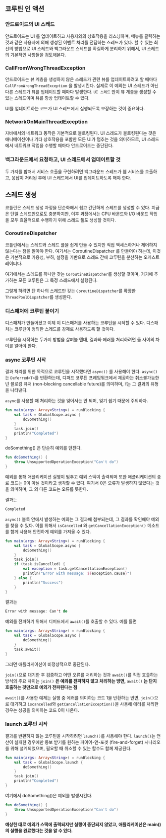 ## 코루틴 인 액션


### 안드로이드의 UI 스레드

안드로이드는 UI 를 업데이트하고 사용자와의 상호작용을 리스닝하며, 메뉴를 클릭하는 것과 같은 사용자에 의해 생성된 이벤트 처리를 전담하는 스레드가 있다.
할 수 있는 최선의 방법으로 UI 스레드와 백그라운드 스레드를 확실하게 분리하기 위해서, UI 스레드의 기본적인 사항들을 검토해본다.


### CallFromWrongThreadException

안드로이드는 뷰 계층을 생성하지 않은 스레드가 관련 뷰를 업데이트하려고 할 때마다 `CallFromWrongThreadException` 을 발생시킨다.
실제로 이 예외는 UI 스레드가 아닌 다른 스레드가 뷰를 업데이트할 때마다 발생한다. `UI 스레드` 만이 뷰 계층을 생성할 수 있는 스레드이며 뷰를 항상 업데이트할 수 있다.

UI를 업데이트하는 코드가 UI 스레드에서 실행되도록 보장하는 것이 중요하다.

### NetworkOnMainThreadException

자바에서의 네트워크 동작은 기본적으로 블로킹된다. UI 스레드가 블로킹된다는 것은 애니메이션이나 기타 상호작용을 포함한 모든 UI가 멈추는 것을 의미하므로, UI 스레드에서 네트워크 작업을 수행할 때마다 안드로이드는 중단된다.

### 백그라운드에서 요청하고, UI 스레드에서 업데이트할 것

두 가지를 합쳐서 서비스 호출을 구현하려면 백그라운드 스레드가 웹 서비스를 호출하고, 응답이 처리된 후에 UI 스레드에서 UI를 업데이트하도록 해야 한다.

## 스레드 생성

코틀린은 스레드 생성 과정을 단순화해서 쉽고 간단하게 스레드를 생성할 수 있다.
지금은 단일 스레드만으로도 충분하지만, 이후 과정에서는 CPU 바운드와 I/O 바운드 작업을 모두 효율적으로 수행하기 위해 스레드 풀도 생성할 것이다.

### CoroutineDispatcher

코틀린에서는 스레드와 스레드 풀을 쉽게 만들 수 있지만 직접 액세스하거나 제어하지 않는다는 점을 알아야 한다.
여기서는 CoroutineDispatcher 를 만들어야 하는데, 이것은 기본적으로 가용성, 부하, 설정을 기반으로 스레드 간에 코루틴을 분산하는 오케스트레이터다.

여기에서는 스레드를 하나만 갖는 `CoroutineDispatcher`를 생성할 것이며, 거기에 추가하는 모든 코루틴은 그 특정 스레드에서 실행된다.

그렇게 하려면 단 하나의 스레드만 갖는 `CoroutineDispatcher`를 확장한 `ThreadPoolDispatcher`를 생성한다.

### 디스패처에 코루틴 붙이기

디스패처가 만들어졌고 이제 이 디스패처를 사용하는 코루틴을 시작할 수 있다. 디스패처는 코루틴이 정의한 스레드를 강제로 사용하도록 할 것이다.

코루틴을 시작하는 두가지 방법을 살펴볼 텐대, 결과와 에러를 처리하려면 둘 사이의 차이를 알아야 한다.

### async 코루틴 시작

결과 처리를 위한 목적으로 코루틴을 시작했다면 `async()` 를 사용해야 한다.
`async()`는 `Deferred<T>`를 반환하는데, 디퍼드 코루틴 프레임워크에서 제공하는 취소불가능한 넌 블로킹 퓨처 (non-blocking cancellable future)를 의미하며, 
`T`는 그 결과의 유형을 나타낸다.

`async`를 사용할 때 처리하는 것을 잊어서는 안 되며, 잊기 쉽기 때문에 주의하자.

~~~kotlin
fun main(args: Array<String>) = runBlocking {
    val task = GlobalScope.async {
        doSomething()
    }
    task.join()
    println("Completed")
}
~~~

doSomething() 은 단순히 예외를 던진다.

~~~kotlin
fun doSomething() {
    throw UnsupportedOperationException("Can't do")
}
~~~

예외를 통해 애플리케이션 실행이 멈추고 예외 스택이 출력되며 또한 애플리케이션의 종료 코드는 0이 아닐 것이라고 생각할 수 있다.
여기서 0은 오류가 발생하지 않았다는 것을 의미하며, 그 외 다른 코드는 오류를 뜻한다.

결과는
~~~kotlin
Completed
~~~

`async()` 블록 안에서 발생하는 예외는 그 결과에 첨부되는데, 그 결과를 확인해야 예외를 찾을 수 있다.
이를 위해서 `isCancelled` 와 `getCancellationException()` 메소드를 함께 사용해 안전하게 예외를 가져올 수 있다.

~~~kotlin
fun main(args: Array<String>) = runBlocking {
    val task = GlobalScope.async {
        doSomething()
    }
    task.join()
    if (task.isCancelled) {
        val exception = task.getCancellationException()
        println("Error with message: ${exception.cause}")
    } else {
        println("Success")
    }
}
~~~

결과는
~~~kotlin
Error with message: Can't do
~~~

예외를 전파하기 위해서 디퍼드에서 `await()`를 호출할 수 있다. 예를 들면

~~~kotlin
fun main(args: Array<String>) = runBlocking {
    val task = GlobalScope.async {
        doSomething()
    }
    task.await()
}
~~~
그러면 애플리케이션이 비정상적으로 중단된다.

`join()`으로 대기한 후 검증하고 어떤 오류를 처리하는 것과 `await()`를 직접 호출하는 방식의 주요 차이는 
`join()` **은 예외를 전파하지 않고 처리하는 방면,**
`await()` **는 단지 호출하는 것만으로 예외가 전파된다는 점**

`await()`를 사용한 예제는 실행 중 에러를 의미하는 코드 1을 반환하는 반면, `join()`으로 대기하고 `iscancelled`와 `getCancellationException()`을 사용해 에러를 처리한 경우는 성공을 의미하는 코드 0이 나온다.


### launch 코루틴 시작

결과를 반환하지 않는 코루틴을 시작하려면 `launch()`를 사용해야 한다. `launch()`는 연산이 실패한 경우에만 통보 받기를 원하는 파이어-앤-포겟 (fire-and-forget) 시나리오를 위해 설계되었으며,
필요할 때 취소할 수 있는 함수도 함께 제공된다.

~~~kotlin
fun main(args: Array<String>) = runBlocking {
    val task = GlobalScope.launch {
        doSomething()
    }
    task.join()
    println("Completed")
}
~~~

여기에서 doSomething()은 예외를 발생시킨다.

~~~kotlin
fun doSomething() {
    throw UnsupportedOperationException("Can't do")
}
~~~

**예상한 대로 예외가 스택에 출력되지만 실행이 중단되지 않았고, 애플리케이션은 main()의 실행을 완료했다는 것을 알 수 있다.**



